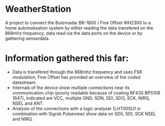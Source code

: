 # WeatherStation
A project to connect the Buienradar BR-1800 / Fine Offset WH2300 to a home automatisation system by either reading the data transfered on the 868mhz frequency, data read via the data ports on the device or by gathering sensordata.

# Information gathered this far:
- Data is transfered through the 868mhz frequency and uses FSK modulation, Fine Offset has provided an overview of the coded datastream. 
- Internals of the device show multiple connections near its communication chip (poorly readable because of coating RF43S BPS108 1647), indicated are VCC, multiple GND, SDN, SDI, SDO, SCK, NIRQ, NSEL and ANT.
- Analysis of the connections with a logic analyser (LHT00SU1 in combination with Sigrok Pulseview) show data on SD0, SDI, SCK NSEL and NIRQ.
